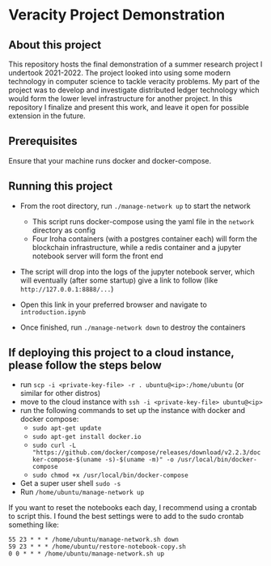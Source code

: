 # Veracity Project Demonstration


## About this project
This repository hosts the final demonstration of a summer research project I undertook 2021-2022. The project looked into using some modern technology in computer science to tackle veracity problems. My part of the project was to develop and investigate distributed ledger technology which would form the lower level infrastructure for another project. In this repository I finalize and present this work, and leave it open for possible extension in the future.  

## Prerequisites
Ensure that your machine runs docker and docker-compose.

## Running this project

- From the root directory, run `./manage-network up` to start the network
    - This script runs docker-compose using the yaml file in the `network` directory as config
    - Four Iroha containers (with a postgres container each) will form the blockchain infrastructure, while a redis container and a jupyter notebook server will form the front end

- The script will drop into the logs of the jupyter notebook server, which will eventually (after some startup) give a link to follow (like `http://127.0.0.1:8888/...`)

- Open this link in your preferred browser and navigate to `introduction.ipynb`

- Once finished, run `./manage-network down` to destroy the containers

## If deploying this project to a cloud instance, please follow the steps below
- run `scp -i <private-key-file> -r . ubuntu@<ip>:/home/ubuntu` (or similar for other distros)
- move to the cloud instance with `ssh -i <private-key-file> ubuntu@<ip>`
- run the following commands to set up the instance with docker and docker compose:
	- `sudo apt-get update`
	- `sudo apt-get install docker.io`
	- `sudo curl -L "https://github.com/docker/compose/releases/download/v2.2.3/docker-compose-$(uname -s)-$(uname -m)" -o /usr/local/bin/docker-compose`
	- `sudo chmod +x /usr/local/bin/docker-compose`
- Get a super user shell `sudo -s`
- Run `/home/ubuntu/manage-network up`

If you want to reset the notebooks each day, I recommend using a crontab to script this. I found the best settings were to add to the sudo crontab something like:
```
55 23 * * * /home/ubuntu/manage-network.sh down
59 23 * * * /home/ubuntu/restore-notebook-copy.sh
0 0 * * * /home/ubuntu/manage-network.sh up
```
